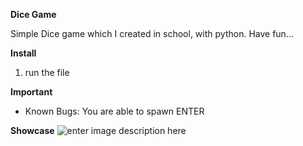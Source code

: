 **Dice Game**
  
Simple Dice game which I created in school, with python. Have fun...

**Install**

 1. run the file

**Important**

 -  Known Bugs: You are able to spawn ENTER
 
 
**Showcase**
![enter image description here](https://i.ibb.co/M5bQGWQ/Screenshot-2023-03-29-091659.png)

